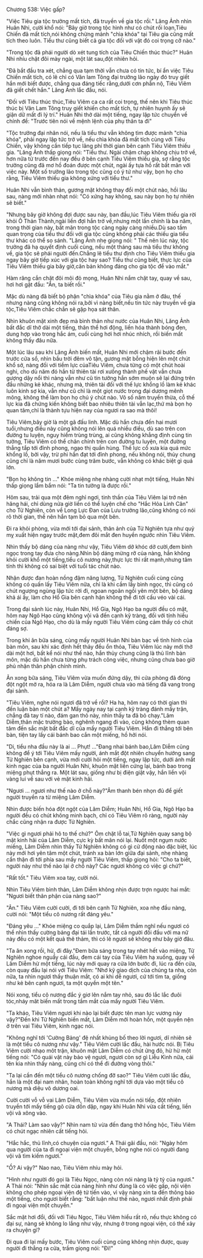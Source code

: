 




Chương 538: Việc gấp?


"Việc Tiêu gia tộc trưởng mất tích, đã truyền về gia tộc rồi." Lăng Ảnh nhìn Huân Nhi, cười khổ nói: "Bây giờ trong tộc hình như có chút rối loạn,Tiêu Chiến đã mất tích,nói không chừng mảnh "chìa khóa" tại Tiêu gia cũng mất tích theo luôn. Tiểu thư cũng biết cả gia tộc đối với vật đó coi trọng cỡ nào."

"Trong tộc đã phái người dò xét tung tích của Tiêu Chiến thúc thúc?" Huân Nhi nhíu chặt đôi mày ngài, một lát sau,đột nhiên hỏi.

"Đã bắt đầu tra xét, chẳng qua tạm thời vẫn chưa có tin tức, bí ẩn việc Tiêu Chiến mất tích, có lẽ chỉ có Vân lam Tông đại trưởng lão ngày đó truy giết hắn mới biết được, chẳng qua đáng tiếc rằng,dưới cơn phẫn nộ, Tiêu Viêm đã giết chết hắn." Lăng Ảnh lắc đầu, nói.

"Đối với Tiêu thúc thúc,Tiêu Viêm ca ca rất coi trọng, thế nên khi Tiêu thúc thúc bị Vân Lam Tông truy giết khiến cho mất tích, tự nhiên huynh ấy sẽ giận dữ mất đi lý trí." Huân Nhi thở dài một tiếng, ngay lập tức chuyển về chính đề: "Trước tiên nói về mệnh lệnh của phụ thân ta đi"

"Tộc trưởng đại nhân nói, nếu là tiểu thư vẫn không tìm được mảnh "chìa khóa", phải ngay lập tức trở về, nếu chìa khóa đã mất tích cùng với Tiêu Chiến, vậy không cần tiếp tục lãng phí thời gian bên cạnh Tiêu Viêm thiếu gia. "Lăng Ảnh thấp giọng nói: "Tiểu thư. Ngài chậm chạp không chịu trở về, hơn nữa từ trước đến nay đều ở bên cạnh Tiêu Viêm thiếu gia, sợ rằng tộc trưởng cũng đã mơ hồ đoán được một chút, ngài ấy tựa hồ rất bất mãn với việc này. Một số trưởng lão trong tộc cũng có ý tứ như vậy, bọn họ cho rằng, Tiêu Viêm thiếu gia không xứng với tiểu thư."

Huân Nhi vẫn bình thản, gương mặt không thay đổi một chút nào, hồi lâu sau, nàng mới nhàn nhạt nói: "Có xứng hay không, sau này bọn họ tự nhiên sẽ biết."

"Nhưng bây giờ không đợi được sau này, ban đầu,lúc Tiêu Viêm thiếu gia rời khỏi Ô Thản Thành,ngài liền đợi hắn trở về,nhưng một lần chính là ba năm, trong thời gian này, bất mãn trong tộc càng ngày càng nhiều.Dù sao tầm quan trọng của tiểu thư đối với gia tộc cũng không phải các thiếu gia tiểu thư khác có thể so sánh. "Lăng Ảnh nhẹ giọng nói: " Thế nên lúc này, tộc trưởng đã hạ quyết định cuối cùng, nếu một tháng sau mà tiểu thư không về, gia tộc sẽ phái người đến.Chẳng lẽ tiểu thư định cho Tiêu Viêm thiếu gia ngay bây giờ tiếp xúc với gia tộc hay sao? Tiểu thư cũng biết, thực lực của Tiêu Viêm thiếu gia bây giờ,căn bản không đáng cho gia tộc để vào mắt."

Hàm răng cắn chặt đôi môi đỏ mọng, Huân Nhi nắm chặt tay, quay về sau, hơi hơi gật đầu: "Ân, ta biết rồi."

Mặc dù nàng đã biết bộ phận "chìa khóa" của Tiêu gia nằm ở đâu, thế nhưng nàng cũng không nói ra,bởi vì nàng biết,nếu tin tức này truyền về gia tộc,Tiêu Viêm chắc chắn sẽ gặp họa sát thân.

Nhìn khuôn mặt xinh đẹp mà bình thản như nước của Huân Nhi, Lăng Ảnh bất đắc dĩ thở dài một tiếng, thân thể hơi động, liền hóa thành bóng đen, dung hợp vào trong hắc ám, cuối cùng hơi hơi nhúc nhích, rồi biến mất không thấy đâu nữa.

Một lúc lâu sau khi Lăng Ảnh biến mất, Huân Nhi mới chậm rãi bước đến trước cửa sổ, nhìn bầu trời đêm vô tận, gương mặt bỗng hiện lên một chút khổ sở, nàng đối với tiềm lực củaTiêu Viêm, chưa từng có một chút hoài nghi, cho dù năm đó hắn từ thiên tài rơi xưống thành phế vật vẫn chưa gượng dậy nổi thì nàng vẫn như cũ tin tưởng hắn sớm muộn sẽ lại đứng trên đầu những kẻ khác, nhưng mà, thiên tài đối với thế lực khổng lồ làm kẻ khác luôn kinh sợ kia, vẫn như cũ chỉ là một giọt nước trong đại dương mênh mông, không thể làm bọn họ chú ý chút nào. Vô số năm truyền thừa, cỗ thế lực kia đã chứng kiến không biết bao nhiêu thiên tài vẫn lạc,thứ mà bọn họ quan tâm,chỉ là thành tựu hiện nay của ngươi ra sao mà thôi!

Tiêu Viêm,bây giờ là một gã đấu linh. Mặc dù hắn chưa đến hai mươi tuổi,nhưng điều này cũng không nói lên quá nhiều điều, dù sao trên con đường tu luyện, nguy hiểm trùng trùng, ai cũng không khẳng định cùng tin tưởng, Tiêu Viêm có thể chân chính trên con đường tu luyện, một đường thẳng tắp tới đỉnh phong, ngạo thị quần hùng. Thế lực cổ xưa kia quá mức khổng lồ, bởi vậy, trừ phi hắn đạt tới đỉnh phong, nếu không nói, thủy chung cũng chỉ là năm mươi bước cùng trăm bước, vẫn không có khác biệt gì quá lớn.

"Bọn họ không tin …" Khóe miệng nhẹ nhàng cười nhạt một tiếng, Huân Nhi thấp giọng lẩm bẩm nói: "Ta tin tưởng là được rồi."

Hôm sau, trải qua một đêm nghỉ ngơi, tinh thần của Tiêu Viêm lại trở nên hăng hái, chỉ dùng nửa giờ liền có thể luyện chế cho "Hắc Hỏa Linh Căn" cho Tử Nghiên, còn về Long Lực Đan của Lưu trưởng lão,cũng không có nói rõ thời gian, thế nên hắn tạm bỏ qua một bên.

Đi ra khỏi phòng, vừa mới tới đại sảnh, thân ảnh của Tử Nghiên tựa như quỷ mỵ xuất hiện ngay trước mặt,đem đôi mắt đen huyền ngước nhìn Tiêu Viêm.

Nhìn thấy bộ dáng của nàng như vậy, Tiêu Viêm dở khóc dở cười,đem bình ngọc trong tay đưa cho nàng.Nhìn bộ dáng mừng rỡ của nàng, hắn không khỏi cười khổ một tiếng,tiểu cô nương này,thực lực thì rất mạnh,nhưng tâm tính thì không có sai biệt với tuổi tác chút nào.

Nhận được đan hoàn nồng đậm năng lượng, Tử Nghiên cuối cùng cũng không có quấn lấy Tiêu Viêm nữa, chỉ là khi cầm lấy bình ngọc, thì cũng có chút ngượng ngùng lập tức rời đi, ngoan ngoãn ngồi yên một bên, bộ dáng khả ái ấy, làm cho Hổ Gia bên cạnh hận không thể đi tới cấu véo vài cái.

Trong đại sảnh lúc này, Huân Nhi, Hổ Gia, Ngô Hạo ba người đều có mặt, hôm nay Ngô Hạo cũng không vội vã đến cạnh kỹ tràng, đối với tính hiếu chiến của Ngô Hạo, cho dù là mấy người Tiêu Viêm cũng cảm thấy có chút đáng sợ.

Trong khi ăn bữa sáng, cùng mấy người Huân Nhi bàn bạc về tình hình của bàn môn, sau khi xác định hết thảy đều ổn thỏa, Tiêu Viêm lúc này mới thở dài một hơi, bất kể nói như thế nào, hắn thủy chung cũng là thủ lĩnh bàn môn, mặc dù hắn chưa từng phụ trách công việc, nhưng cũng chưa bao giờ phủ nhận thân phận chính mình.

Ăn xong bữa sáng, Tiêu Viêm vừa muốn đứng dậy, thì cửa phòng đã đóng đột ngột mở ra, hóa ra là Lâm Diễm, người chưa vào mà tiếng đã vang trong đại sảnh.

"Tiêu Viêm, nghe nói ngươi đã trở về rồi? Ha ha, hôm nay có thời gian thì đến luận bàn một chút a? Mấy ngày nay tại cạnh kỹ tràng đánh mấy trận, chẳng đã tay tí nào, đám gan thỏ này, nhìn thấy ta đã bỏ chạy."Lâm Diễm,thân mặc trường bào, nghênh ngang đi vào, cũng không thèm quan tâm đến sắc mặt bất đắc dĩ của mấy người Tiêu Viêm. Hắn đi thẳng tới bên bàn, tiện tay lấy cái bánh bao cắn một miếng, hồ hởi nói.

"Di, tiểu nha đầu này là ai … Phụt! …"Đang nhai bánh bao,Lâm Diễm cũng không để ý tới Tiêu Viêm mấy người, ánh mắt đột nhiên chuyển hướng sang Tử Nghiên bên cạnh, vừa mới cười hỏi một tiếng, ngay lập tức, dưới ánh mắt kinh ngạc của ba người Huân Nhi, khuôn mặt liền cứng lại, bánh bao trong miệng phụt thẳng ra. Một lát sau, giống như bị điện giật vậy, hắn liền vội vàng lui về sau với vẻ mặt kinh hãi.

"Ngươi … ngươi như thế nào ở chỗ này?"Âm thanh bén nhọn đủ để giết người truyền ra từ miệng Lâm Diễm.

Nhìn được biến hóa đột ngột của Lâm Diễm; Huân Nhi, Hổ Gia, Ngô Hạo ba người đều có chút không minh bạch, chỉ có Tiêu Viêm rõ ràng, người này chắc cũng nhận ra được Tử Nghiên.

"Việc gì ngươi phải hô to thế chứ?" Ôm chặt lỗ tai,Tử Nghiên quay sang bộ mặt kinh hãi của Lâm Diễm, cực kỳ bất mãn nói lại. Nuốt một ngụm nước miếng, Lâm Diễm nhìn thấy Tử Nghiên không có gì cử động nào đặc biệt, lúc này mới hơi yên tâm một chút, tránh xa bàn lớn giữa đại sảnh, nhẹ nhàng cẩn thận đi tới phía sau mấy người Tiêu Viêm, thấp giọng hỏi: "Cho ta biết, người này như thế nào lại ở chỗ này? Các ngươi không có việc gì chứ?"

"Rất tốt." Tiêu Viêm xoa tay, cười nói.

Nhìn Tiêu Viêm bình thản, Lâm Diễm không nhịn được trợn ngược hai mắt: "Ngươi biết thân phận của nàng sao?"

"Ân." Tiêu Viêm cười cười, đi tới bên cạnh Tử Nghiên, xoa nhẹ đầu nàng, cười nói: "Một tiểu cô nương rất đáng yêu."

"Đáng yêu …" Khóe miệng co quắp lại, Lâm Diễm thầm nghĩ nếu ngươi có thể nhìn thấy cường bảng đại tái lần trước, tất cả người đối đầu với ma nữ này đều có một kết quả thê thảm, thì có lẽ ngươi sẽ không như bây giờ đâu.

"Ta ăn xong rồi, hừ, đi đây."Đem bữa sáng trong tay nhét hết vào miệng, Tử Nghiên nghoe nguẩy cái đầu, đem cái tay của Tiêu Viêm hạ xuống, quay về Lâm Diễm hừ một tiếng, lúc này mới quay ra cửa lớn bước đi, lúc ra đến cửa, còn quay đầu lại nói với Tiêu Viêm: "Nhớ kỹ giao dịch của chúng ta nha, còn nữa, ta nhìn ngươi thấy thuận mắt, có ai khi dễ ngươi, cứ tới tìm ta, giống như kẻ bên cạnh ngươi, ta một quyền một tên."

Nói xong, tiểu cô nương đắc ý giơ lên nắm tay nhỏ, sau đó lắc lắc đuôi tóc,nháy măt biến mất trong tầm mắt của mấy người Tiêu Viêm.

"Ta kháo, Tiêu Viêm ngươi khi nào lại biết được tên man lực vương này vậy?"Đến khi Tử Nghiên biến mất, Lâm Diễm mới hoàn hồn, một quyền nện ở trên vai Tiêu Viêm, kinh ngạc nói.

"Không nghĩ tới 'Cường Bảng' đệ nhất khủng bố theo lời ngươi, dĩ nhiên sẽ là một tiểu cô nương như vậy." Tiêu Viêm cười lắc đầu, hài hước nói. Bị Tiêu Viêm cười nhạo môt trận, khuôn mặt Lâm Diễm có chút ửng đỏ, hừ hừ một tiếng nói: "Có quái vật này bảo vệ ngươi, ngươi còn sợ gì Liễu Kình nữa, cái tên kia nhìn thấy nàng, cũng chỉ có thể đi đường vòng thôi."

"Ta lại cần đến một tiểu cô nương chống đỡ sao?" Tiêu Viêm cười lắc đầu, hắn là một đại nam nhân, hoàn toàn không nghĩ tới dựa vào một tiểu cô nương mà diệu võ dương oai.

Cười cười vỗ vỗ vai Lâm Diễm, Tiêu Viêm vừa muốn nói tiếp, đột nhiên truyền tới mấy tiếng gõ cửa dồn dập, ngay khi Huân Nhi vừa cất tiếng, liền vội vã xông vào.

"A Thái? Làm sao vậy?" Nhìn nam tử vừa đến đang thở hồng hộc, Tiêu Viêm có chút ngạc nhiên cất tiếng hỏi.

"Hắc hắc, thủ lĩnh,có chuyện của ngươi." A Thái gãi đầu, nói: "Ngày hôm qua người của ta đi ngoại viện một chuyến, bỗng nghe nói có người đang vội vã tìm kiếm ngươi."

"Ồ? Ai vậy?" Nao nao, Tiêu Viêm nhíu mày hỏi.

"Hình như người đó gọi là Tiêu Ngọc, nàng còn nói nàng là tỷ tỷ của ngươi." A Thái nói: "Nhìn sắc mặt của nàng hình như đúng là có việc gấp, nội viện không cho phép ngoại viện đệ tử tiến vào, vì vậy nàng xin ta đến thông báo một tiếng, cho ngươi biết rằng: "bất luận như thế nào, ngươi nhất định phải đi ngoại viện một chuyến."

Sắc mặt hơi đổi, đối với Tiêu Ngọc, Tiêu Viêm hiểu rất rõ, nếu thực không có đại sự, nàng sẽ không lo lắng như vậy, nhưng ở trong ngoại viện, có thể xảy ra chuyện gì?

Đi qua đi lại mấy bước, Tiêu Viêm cuối cùng cũng không nhịn được, quay người đi thẳng ra cửa, trầm giọng nói: "Đi!"




